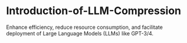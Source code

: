 # Introduction-of-LLM-Compression
Enhance efficiency, reduce resource consumption, and facilitate deployment of Large Language Models (LLMs) like GPT-3/4.
